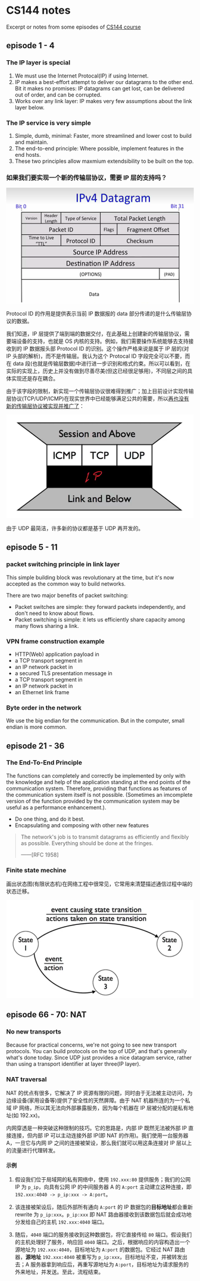 # CS144 notes

Excerpt or notes from some episodes of [CS144 course](https://www.bilibili.com/video/BV1qotgeXE8D/)

## episode 1 - 4

### The IP layer is special

1. We must use the Internet Protocal(IP) if using Internet.
2. IP makes a best-effort attempt to deliver our datagrams to the other end. Bit it makes no promises: IP datagrams can get lost, can be delivered out of order, and can be corrupted.
3. Works over any link layer: IP makes very few assumptions about the link layer below.

### The IP service is very simple

1. Simple, dumb, minimal: Faster, more streamlined and lower cost to build and maintain.
2. The end-to-end principle: Where possible, implement features in the end hosts.
3. These two principles allow maxmium extendsibility to be built on the top.

### 如果我们要实现一个新的传输层协议，需要 IP 层的支持吗？

![Ipv4 Datagram](./images/ipv4datagram.png)

Protocol ID 的作用是提供表示当前 IP 数据报的 data 部分传递的是什么传输层协议的数据。

我们知道，IP 层提供了端到端的数据交付，在此基础上创建新的传输层协议，需要端设备的支持，也就是 OS 内核的支持。例如，我们需要操作系统能够去支持接收到的 IP 数据报头部 Protocol ID 的识别。这个操作严格来说是属于 IP 层的(对 IP 头部的解析)，而不是传输层。我认为这个 Protocal ID 字段完全可以不要，而在 data 段(也就是传输层数据)中进行进一步识别和格式约束。所以可以看到，在实际的实现上，历史上并没有做到尽善尽美(但这已经很足够用)，不同层之间的具体实现还是存在耦合。

由于该字段的限制，新实现一个传输层协议很难得到推广；加上目前设计实现传输层协议(TCP/UDP/ICMP)在现实世界中已经能够满足公共的需要，所以[再也没有新的传输层协议被实现并推广了](#no-new-transports)：

![layer-hourglass](./images/layer-hourglass.png)

由于 UDP 最简洁，许多新的协议都是基于 UDP 再开发的。

## episode 5 - 11

### packet switching principle in link layer

This simple building block was revolutionary at the time, but it's now accepted as the common way to build networks.

There are two major benefits of packet switching:

- Packet switches are simple: they forward packets independently, and don't need to know about flows.
- Packet switching is simple: it lets us efficiently share capacity among many flows sharing a link.

### VPN frame construction example

- HTTP(Web) application payload in
- a TCP transport segment in
- an IP network packet in
- a secured TLS presentation message in
- a TCP transport segment in
- an IP network packet in
- an Ethernet link frame

### Byte order in the network

We use the big endian for the communication. But in the computer, small endian is more common.

## episode 21 - 36

### The End-To-End Principle

The functions can completely and correctly be implemented by only with the knowledge and help of the application standing at the end points of the communication system. Therefore, providing that functions as features of the communication system itself is not possible. (Sometimes an imcomplete version of the function provided by the communication system may be useful as a performance enhancement.).

- Do one thing, and do it best.
- Encapsulating and composing with other new features

> The network's job is to transmit datagrams as efficiently and flexibly as possible. Everything should be done at the fringes.
> 
> ——[RFC 1958]

### Finite state mechine

画出状态图(有限状态机)在网络工程中很常见，它常用来清楚描述通信过程中端的状态迁移。

![finite-state-mechine](./images/finite-state-machine.png)

## episode 66 - 70: NAT

### No new transports

Because for practical concerns, we're not going to see new transport protocols. You can build protocols on the top of UDP, and that's generally what's done today. Since UDP just provides a nice datagram service, rather than using a transport identifier at layer three(IP layer).

### NAT traversal

NAT 的优点有很多，它解决了 IP 资源有限的问题，同时由于无法被主动访问，为边缘设备(家用设备等)提供了安全性的天然屏障。由于 NAT 机器所连的为一个私域 IP 网络，所以其无法向外部暴露服务，因为每个机器在 IP 层被分配的是私有地址(如 192.xx)。

内网穿透是一种突破这种限制的技巧。它的思路是，内部 IP 既然无法被外部 IP 直接连接，但内部 IP 可以主动连接外部 IP(即 NAT 的作用)。我们使用一台服务器 A，一旦它与内网 IP 之间的连接被架设，那么我们就可以用这条连接对 IP 层以上的流量进行代理转发。

#### 示例

1. 假设我们位于局域网的私有网络中，使用 `192.xxx:80` 提供服务；我们的公网 IP 为 `p_ip`，向具有公网 IP 的中间服务器 A 的 `A:port` 主动建立这种连接，即 `192.xxx:4040 -> p_ip:xxx -> A:port`。

2. 该连接被架设后，随后外部所有通向 `A:port` 的 IP 数据包的**目标地址**都会重新 rewrite 为 `p_ip:xxx`。`p_ip:xxx` 即 NAT 路由器接收到该数据包后就会成功地分发给自己的主机 `192.xxx:4040` 端口。

3. 随后，`4040` 端口的服务接收到这种数据包，将它直接传给 `80` 端口。假设我们的主机处理好了服务，响应回 `4040` 端口。之后，根据响应的内容构造出一个源地址为 `192.xxx:4040`，目标地址为 `A:port` 的数据包。它经过 NAT 路由器，**源地址** `192.xxx:4040` 被重写为 `p_ip:xxx`，目标地址不变，并被转发出去；A 服务器拿到响应后，再重写源地址为 `A:port`，目标地址为请求服务的外来地址，并发送。至此，流程结束。
